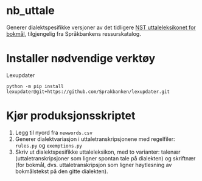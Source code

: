# nb_uttale

Generer dialektspesifikke versjoner av det tidligere [NST uttaleleksikonet for bokmål](https://www.nb.no/sprakbanken/ressurskatalog/oai-nb-no-sbr-23/), tilgjengelig fra Språkbankens ressurskatalog.

# Installer nødvendige verktøy

Lexupdater

```shell
python -m pip install lexupdater@git+https://github.com/Sprakbanken/lexupdater.git
```


# Kjør produksjonsskriptet

1. Legg til nyord fra `newwords.csv`
2. Generer dialektvariasjon i uttaletranskripsjonene med regelfiler: `rules.py` og `exemptions.py`
3. Skriv ut dialektspesifikke uttaleleksikon, med to varianter: talenær (uttaletranskripsjoner som ligner spontan tale på dialekten) og skriftnær (for bokmål, dvs. uttaletranskripsjon som ligner høytlesning av bokmålstekst på den gitte dialekten).

